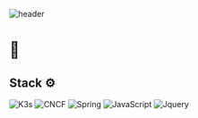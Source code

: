 <!--
**ShinGyeongseon367/ShinGyeongseon367** is a ✨ _special_ ✨ repository because its `README.md` (this file) appears on your GitHub profile.

Here are some ideas to get you started:

- 🔭 I’m currently working on ...
- 🌱 I’m currently learning ...
- 👯 I’m looking to collaborate on ...
- 🤔 I’m looking for help with ...
- 💬 Ask me about ...
- 📫 How to reach me: ...
- 😄 Pronouns: ...
- ⚡ Fun fact: ...
stack mark: https://shields.io/
icon: https://simpleicons.org/?q=CNF
-->
![header](https://capsule-render.vercel.app/api?type=waving&color=ffb6c1&fontColor=ffffff&height=300&section=header&text=Gyeonseon&fontSize=90&animation=fadeIn&fontAlignY=38&desc=DevOps&descAlignY=51&descAlign=32)
# 👋 
## Stack ⚙️
![K3s](https://img.shields.io/badge/-K3s-red?style=plastic&logo=K3s) ![CNCF](https://img.shields.io/badge/-CNCF-red?style=plastic&logo=CNCF)
![Spring](https://img.shields.io/badge/-Spring-5d5d5d?style=plastic&logo=Spring) ![JavaScript](https://img.shields.io/badge/-JavaScript-5d5d5d?style=plastic&logo=JavaScript) ![Jquery](https://img.shields.io/badge/-jQuery-5d5d5d?style=plastic&logo=jQuery)

